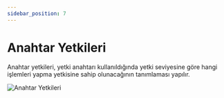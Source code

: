 ```yaml
---
sidebar_position: 7
---
```


# Anahtar Yetkileri

Anahtar yetkileri, yetki anahtarı kullanıldığında yetki seviyesine göre hangi işlemleri yapma yetkisine sahip olunacağının tanımlaması yapılır. 

![Anahtar Yetkileri](/img/moduller/anahtar-yetkileri-1.png)

